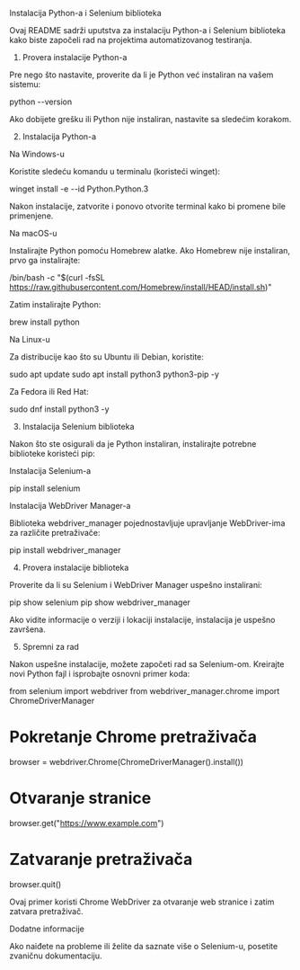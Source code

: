 Instalacija Python-a i Selenium biblioteka

Ovaj README sadrži uputstva za instalaciju Python-a i Selenium biblioteka kako biste započeli rad na projektima automatizovanog testiranja.

1. Provera instalacije Python-a

Pre nego što nastavite, proverite da li je Python već instaliran na vašem sistemu:

python --version

Ako dobijete grešku ili Python nije instaliran, nastavite sa sledećim korakom.

2. Instalacija Python-a

Na Windows-u

Koristite sledeću komandu u terminalu (koristeći winget):

winget install -e --id Python.Python.3

Nakon instalacije, zatvorite i ponovo otvorite terminal kako bi promene bile primenjene.

Na macOS-u

Instalirajte Python pomoću Homebrew alatke. Ako Homebrew nije instaliran, prvo ga instalirajte:

/bin/bash -c "$(curl -fsSL https://raw.githubusercontent.com/Homebrew/install/HEAD/install.sh)"

Zatim instalirajte Python:

brew install python

Na Linux-u

Za distribucije kao što su Ubuntu ili Debian, koristite:

sudo apt update
sudo apt install python3 python3-pip -y

Za Fedora ili Red Hat:

sudo dnf install python3 -y

3. Instalacija Selenium biblioteka

Nakon što ste osigurali da je Python instaliran, instalirajte potrebne biblioteke koristeći pip:

Instalacija Selenium-a

pip install selenium

Instalacija WebDriver Manager-a

Biblioteka webdriver_manager pojednostavljuje upravljanje WebDriver-ima za različite pretraživače:

pip install webdriver_manager

4. Provera instalacije biblioteka

Proverite da li su Selenium i WebDriver Manager uspešno instalirani:

pip show selenium
pip show webdriver_manager

Ako vidite informacije o verziji i lokaciji instalacije, instalacija je uspešno završena.

5. Spremni za rad

Nakon uspešne instalacije, možete započeti rad sa Selenium-om. Kreirajte novi Python fajl i isprobajte osnovni primer koda:

from selenium import webdriver
from webdriver_manager.chrome import ChromeDriverManager

# Pokretanje Chrome pretraživača
browser = webdriver.Chrome(ChromeDriverManager().install())

# Otvaranje stranice
browser.get("https://www.example.com")

# Zatvaranje pretraživača
browser.quit()

Ovaj primer koristi Chrome WebDriver za otvaranje web stranice i zatim zatvara pretraživač.

Dodatne informacije

Ako naiđete na probleme ili želite da saznate više o Selenium-u, posetite zvaničnu dokumentaciju.